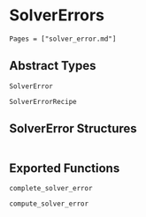 # SolverErrors 
```@contents
Pages = ["solver_error.md"]
```

## Abstract Types
```@docs
SolverError

SolverErrorRecipe
```

## SolverError Structures
```@docs    

```

## Exported Functions
```@docs
complete_solver_error 

compute_solver_error
```
